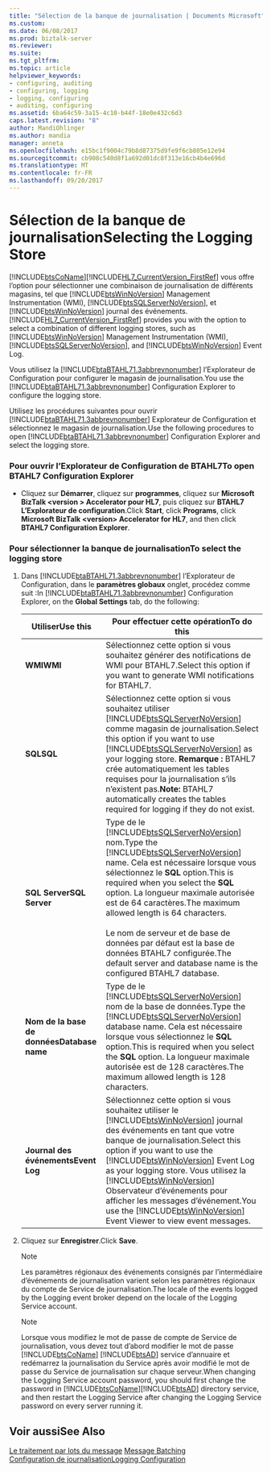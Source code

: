 ```yaml
---
title: "Sélection de la banque de journalisation | Documents Microsoft"
ms.custom: 
ms.date: 06/08/2017
ms.prod: biztalk-server
ms.reviewer: 
ms.suite: 
ms.tgt_pltfrm: 
ms.topic: article
helpviewer_keywords:
- configuring, auditing
- configuring, logging
- logging, configuring
- auditing, configuring
ms.assetid: 6ba64c59-3a15-4c10-b44f-18e0e432c6d3
caps.latest.revision: "8"
author: MandiOhlinger
ms.author: mandia
manager: anneta
ms.openlocfilehash: e15bc1f9004c79b8d87375d9fe9f6cb805e12e94
ms.sourcegitcommit: cb908c540d8f1a692d01dc8f313e16cb4b4e696d
ms.translationtype: MT
ms.contentlocale: fr-FR
ms.lasthandoff: 09/20/2017
---
```

# <a name="selecting-the-logging-store"></a><span data-ttu-id="a387e-102">Sélection de la banque de journalisation</span><span class="sxs-lookup"><span data-stu-id="a387e-102">Selecting the Logging Store</span></span>
[!INCLUDE[btsCoName](../../includes/btsconame-md.md)]<span data-ttu-id="a387e-103">[!INCLUDE[HL7_CurrentVersion_FirstRef](../../includes/hl7-currentversion-firstref-md.md)] vous offre l’option pour sélectionner une combinaison de journalisation de différents magasins, tel que [!INCLUDE[btsWinNoVersion](../../includes/btswinnoversion-md.md)] Management Instrumentation (WMI), [!INCLUDE[btsSQLServerNoVersion](../../includes/btssqlservernoversion-md.md)], et [!INCLUDE[btsWinNoVersion](../../includes/btswinnoversion-md.md)] journal des événements.</span><span class="sxs-lookup"><span data-stu-id="a387e-103"> [!INCLUDE[HL7_CurrentVersion_FirstRef](../../includes/hl7-currentversion-firstref-md.md)] provides you with the option to select a combination of different logging stores, such as [!INCLUDE[btsWinNoVersion](../../includes/btswinnoversion-md.md)] Management Instrumentation (WMI), [!INCLUDE[btsSQLServerNoVersion](../../includes/btssqlservernoversion-md.md)], and [!INCLUDE[btsWinNoVersion](../../includes/btswinnoversion-md.md)] Event Log.</span></span>  
  
 <span data-ttu-id="a387e-104">Vous utilisez la [!INCLUDE[btaBTAHL71.3abbrevnonumber](../../includes/btabtahl71-3abbrevnonumber-md.md)] l’Explorateur de Configuration pour configurer le magasin de journalisation.</span><span class="sxs-lookup"><span data-stu-id="a387e-104">You use the [!INCLUDE[btaBTAHL71.3abbrevnonumber](../../includes/btabtahl71-3abbrevnonumber-md.md)] Configuration Explorer to configure the logging store.</span></span>  
  
 <span data-ttu-id="a387e-105">Utilisez les procédures suivantes pour ouvrir [!INCLUDE[btaBTAHL71.3abbrevnonumber](../../includes/btabtahl71-3abbrevnonumber-md.md)] Explorateur de Configuration et sélectionnez le magasin de journalisation.</span><span class="sxs-lookup"><span data-stu-id="a387e-105">Use the following procedures to open [!INCLUDE[btaBTAHL71.3abbrevnonumber](../../includes/btabtahl71-3abbrevnonumber-md.md)] Configuration Explorer and select the logging store.</span></span>  
  
### <a name="to-open-btahl7-configuration-explorer"></a><span data-ttu-id="a387e-106">Pour ouvrir l’Explorateur de Configuration de BTAHL7</span><span class="sxs-lookup"><span data-stu-id="a387e-106">To open BTAHL7 Configuration Explorer</span></span>  
  
-   <span data-ttu-id="a387e-107">Cliquez sur **Démarrer**, cliquez sur **programmes**, cliquez sur **Microsoft BizTalk \<version > Accelerator pour HL7**, puis cliquez sur **BTAHL7 L’Explorateur de configuration**.</span><span class="sxs-lookup"><span data-stu-id="a387e-107">Click **Start**, click **Programs**, click **Microsoft BizTalk \<version> Accelerator for HL7**, and then click **BTAHL7 Configuration Explorer**.</span></span>  
  
### <a name="to-select-the--logging-store"></a><span data-ttu-id="a387e-108">Pour sélectionner la banque de journalisation</span><span class="sxs-lookup"><span data-stu-id="a387e-108">To select the  logging store</span></span>  
  
1.  <span data-ttu-id="a387e-109">Dans [!INCLUDE[btaBTAHL71.3abbrevnonumber](../../includes/btabtahl71-3abbrevnonumber-md.md)] l’Explorateur de Configuration, dans le **paramètres globaux** onglet, procédez comme suit :</span><span class="sxs-lookup"><span data-stu-id="a387e-109">In [!INCLUDE[btaBTAHL71.3abbrevnonumber](../../includes/btabtahl71-3abbrevnonumber-md.md)] Configuration Explorer, on the **Global Settings** tab, do the following:</span></span>  
  
    |<span data-ttu-id="a387e-110">Utiliser</span><span class="sxs-lookup"><span data-stu-id="a387e-110">Use this</span></span>|<span data-ttu-id="a387e-111">Pour effectuer cette opération</span><span class="sxs-lookup"><span data-stu-id="a387e-111">To do this</span></span>|  
    |--------------|----------------|  
    |<span data-ttu-id="a387e-112">**WMI**</span><span class="sxs-lookup"><span data-stu-id="a387e-112">**WMI**</span></span>|<span data-ttu-id="a387e-113">Sélectionnez cette option si vous souhaitez générer des notifications de WMI pour BTAHL7.</span><span class="sxs-lookup"><span data-stu-id="a387e-113">Select this option if you want to generate WMI notifications for BTAHL7.</span></span>|  
    |<span data-ttu-id="a387e-114">**SQL**</span><span class="sxs-lookup"><span data-stu-id="a387e-114">**SQL**</span></span>|<span data-ttu-id="a387e-115">Sélectionnez cette option si vous souhaitez utiliser [!INCLUDE[btsSQLServerNoVersion](../../includes/btssqlservernoversion-md.md)] comme magasin de journalisation.</span><span class="sxs-lookup"><span data-stu-id="a387e-115">Select this option if you want to use [!INCLUDE[btsSQLServerNoVersion](../../includes/btssqlservernoversion-md.md)] as your  logging store.</span></span> <span data-ttu-id="a387e-116">**Remarque :** BTAHL7 crée automatiquement les tables requises pour la journalisation s’ils n’existent pas.</span><span class="sxs-lookup"><span data-stu-id="a387e-116">**Note:**  BTAHL7 automatically creates the tables required for  logging if they do not exist.</span></span>|  
    |<span data-ttu-id="a387e-117">**SQL Server**</span><span class="sxs-lookup"><span data-stu-id="a387e-117">**SQL Server**</span></span>|<span data-ttu-id="a387e-118">Type de le [!INCLUDE[btsSQLServerNoVersion](../../includes/btssqlservernoversion-md.md)] nom.</span><span class="sxs-lookup"><span data-stu-id="a387e-118">Type the [!INCLUDE[btsSQLServerNoVersion](../../includes/btssqlservernoversion-md.md)] name.</span></span> <span data-ttu-id="a387e-119">Cela est nécessaire lorsque vous sélectionnez le **SQL** option.</span><span class="sxs-lookup"><span data-stu-id="a387e-119">This is required when you select the **SQL** option.</span></span> <span data-ttu-id="a387e-120">La longueur maximale autorisée est de 64 caractères.</span><span class="sxs-lookup"><span data-stu-id="a387e-120">The maximum allowed length is 64 characters.</span></span><br /><br /> <span data-ttu-id="a387e-121">Le nom de serveur et de base de données par défaut est la base de données BTAHL7 configurée.</span><span class="sxs-lookup"><span data-stu-id="a387e-121">The default server and database name is the configured BTAHL7 database.</span></span>|  
    |<span data-ttu-id="a387e-122">**Nom de la base de données**</span><span class="sxs-lookup"><span data-stu-id="a387e-122">**Database name**</span></span>|<span data-ttu-id="a387e-123">Type de le [!INCLUDE[btsSQLServerNoVersion](../../includes/btssqlservernoversion-md.md)] nom de la base de données.</span><span class="sxs-lookup"><span data-stu-id="a387e-123">Type the [!INCLUDE[btsSQLServerNoVersion](../../includes/btssqlservernoversion-md.md)] database name.</span></span> <span data-ttu-id="a387e-124">Cela est nécessaire lorsque vous sélectionnez le **SQL** option.</span><span class="sxs-lookup"><span data-stu-id="a387e-124">This is required when you select the **SQL** option.</span></span> <span data-ttu-id="a387e-125">La longueur maximale autorisée est de 128 caractères.</span><span class="sxs-lookup"><span data-stu-id="a387e-125">The maximum allowed length is 128 characters.</span></span>|  
    |<span data-ttu-id="a387e-126">**Journal des événements**</span><span class="sxs-lookup"><span data-stu-id="a387e-126">**Event  Log**</span></span>|<span data-ttu-id="a387e-127">Sélectionnez cette option si vous souhaitez utiliser le [!INCLUDE[btsWinNoVersion](../../includes/btswinnoversion-md.md)] journal des événements en tant que votre banque de journalisation.</span><span class="sxs-lookup"><span data-stu-id="a387e-127">Select this option if you want to use the [!INCLUDE[btsWinNoVersion](../../includes/btswinnoversion-md.md)] Event Log as your  logging store.</span></span> <span data-ttu-id="a387e-128">Vous utilisez la [!INCLUDE[btsWinNoVersion](../../includes/btswinnoversion-md.md)] Observateur d’événements pour afficher les messages d’événement.</span><span class="sxs-lookup"><span data-stu-id="a387e-128">You use the [!INCLUDE[btsWinNoVersion](../../includes/btswinnoversion-md.md)] Event Viewer to view event messages.</span></span>|  
  
2.  <span data-ttu-id="a387e-129">Cliquez sur **Enregistrer**.</span><span class="sxs-lookup"><span data-stu-id="a387e-129">Click **Save**.</span></span>  
  
    > [!NOTE]
    >  <span data-ttu-id="a387e-130">Les paramètres régionaux des événements consignés par l’intermédiaire d’événements de journalisation varient selon les paramètres régionaux du compte de Service de journalisation.</span><span class="sxs-lookup"><span data-stu-id="a387e-130">The locale of the events logged by the  Logging event broker depend on the locale of the  Logging Service account.</span></span>  
  
    > [!NOTE]
    >  <span data-ttu-id="a387e-131">Lorsque vous modifiez le mot de passe de compte de Service de journalisation, vous devez tout d’abord modifier le mot de passe [!INCLUDE[btsCoName](../../includes/btsconame-md.md)] [!INCLUDE[btsAD](../../includes/btsad-md.md)] service d’annuaire et redémarrez la journalisation du Service après avoir modifié le mot de passe du Service de journalisation sur chaque serveur.</span><span class="sxs-lookup"><span data-stu-id="a387e-131">When changing the  Logging Service account password, you should first change the password in [!INCLUDE[btsCoName](../../includes/btsconame-md.md)][!INCLUDE[btsAD](../../includes/btsad-md.md)] directory service, and then restart the  Logging Service after changing the  Logging Service password on every server running it.</span></span>  
  
## <a name="see-also"></a><span data-ttu-id="a387e-132">Voir aussi</span><span class="sxs-lookup"><span data-stu-id="a387e-132">See Also</span></span>  
 <span data-ttu-id="a387e-133">[Le traitement par lots du message](../../adapters-and-accelerators/accelerator-hl7/message-batching.md) </span><span class="sxs-lookup"><span data-stu-id="a387e-133">[Message Batching](../../adapters-and-accelerators/accelerator-hl7/message-batching.md) </span></span>  
 [<span data-ttu-id="a387e-134">Configuration de journalisation</span><span class="sxs-lookup"><span data-stu-id="a387e-134">Logging Configuration</span></span>](../../adapters-and-accelerators/accelerator-hl7/logging-configuration.md)